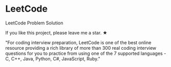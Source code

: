 # LeetCode
LeetCode Problem Solution

If you like this project, please leave me a star. ★

"For coding interview preparation, LeetCode is one of the best online resource providing a rich library of more than 300 real coding interview questions for you to practice from using one of the 7 supported languages - C, C++, Java, Python, C#, JavaScript, Ruby."
